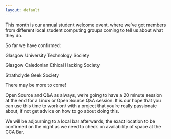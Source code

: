 ```yaml
---
layout: default
---
```


This month is our annual student welcome event, where we've got members from different local student computing groups coming to tell us about what they do.

So far we have confirmed:

Glasgow University Technology Society

Glasgow Caledonian Ethical Hacking Society

Strathclyde Geek Society

There may be more to come!

Open Source and Q&A as always, we’re going to have a 20 minute session at the end for a Linux or Open Source Q&A session. It is our hope that you can use this time to work on/ with a project that you’re really passionate about, if not get advice on how to go about doing this.

We will be adjourning to a local bar afterwards, the exact location to be confirmed on the night as we need to check on availability of space at the CCA Bar.
